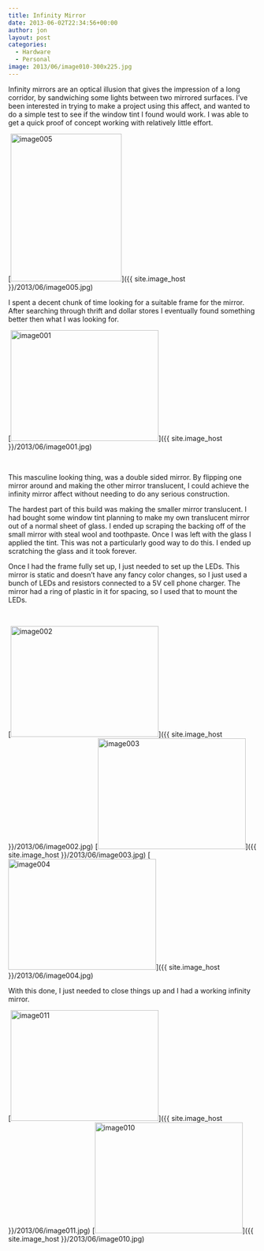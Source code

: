 ```yaml
---
title: Infinity Mirror
date: 2013-06-02T22:34:56+00:00
author: jon
layout: post
categories:
  - Hardware
  - Personal
image: 2013/06/image010-300x225.jpg
---
```

Infinity mirrors are an optical illusion that gives the impression of a long corridor, by sandwiching some lights between two mirrored surfaces. I&#8217;ve been interested in trying to make a project using this affect, and wanted to do a simple test to see if the window tint I found would work. I was able to get a quick proof of concept working with relatively little effort.

[<img class="size-medium wp-image-376 alignnone" alt="image005" src="{{ site.image_host }}/2013/06/image005-225x300.jpg" width="225" height="300" />]({{ site.image_host }}/2013/06/image005.jpg)

<!--more-->

I spent a decent chunk of time looking for a suitable frame for the mirror. After searching through thrift and dollar stores I eventually found something better then what I was looking for.

[<img class="size-medium wp-image-372 alignnone" alt="image001" src="{{ site.image_host }}/2013/06/image001-300x225.jpg" width="300" height="225" />]({{ site.image_host }}/2013/06/image001.jpg)

&nbsp;

This masculine looking thing, was a double sided mirror. By flipping one mirror around and making the other mirror translucent, I could achieve the infinity mirror affect without needing to do any serious construction.

The hardest part of this build was making the smaller mirror translucent. I had bought some window tint planning to make my own translucent mirror out of a normal sheet of glass. I ended up scraping the backing off of the small mirror with steal wool and toothpaste. Once I was left with the glass I applied the tint. This was not a particularly good way to do this. I ended up scratching the glass and it took forever.

Once I had the frame fully set up, I just needed to set up the LEDs. This mirror is static and doesn&#8217;t have any fancy color changes, so I just used a bunch of LEDs and resistors connected to a 5V cell phone charger. The mirror had a ring of plastic in it for spacing, so I used that to mount the LEDs.

&nbsp;

[<img class="alignleft size-medium wp-image-373" alt="image002" src="{{ site.image_host }}/2013/06/image002-300x225.jpg" width="300" height="225" />]({{ site.image_host }}/2013/06/image002.jpg) [<img class="alignleft size-medium wp-image-374" alt="image003" src="{{ site.image_host }}/2013/06/image003-300x225.jpg" width="300" height="225" />]({{ site.image_host }}/2013/06/image003.jpg) [<img class="alignnone size-medium wp-image-375" alt="image004" src="{{ site.image_host }}/2013/06/image004-300x225.jpg" width="300" height="225" />]({{ site.image_host }}/2013/06/image004.jpg)

With this done, I just needed to close things up and I had a working infinity mirror.

[<img class="alignnone size-medium wp-image-378" alt="image011" src="{{ site.image_host }}/2013/06/image011-300x225.jpg" width="300" height="225" />]({{ site.image_host }}/2013/06/image011.jpg) [<img class="alignnone size-medium wp-image-377" alt="image010" src="{{ site.image_host }}/2013/06/image010-300x225.jpg" width="300" height="225" />]({{ site.image_host }}/2013/06/image010.jpg)

&nbsp;